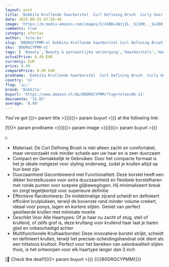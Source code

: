```yaml
---
layout: post
title: 'Dokkita Krullende haarborstel  Curl Defining Brush  Curly Hair Brush Defining Voor Het Kammen en Vormgeven Van Mannen en Vrouwen  Vermindert Trekken en Krullenscheiding-Paars'
date: 2025-09-25 07:59:46
image: 'https://m.media-amazon.com/images/I/41NDuJWzjZL._SL500_._SL400_.jpg'
comments: true
category: ofertas
author: 'tole.es'
slug: 'B0DRGCYPMM-nl Dokkita Krullende haarborstel Curl Defining Brush Curly...'
sku: 'B0DRGCYPMM-nl'
tags: [ 'Beauty','Beauty & persoonlijke verzorging','Haarborstels','Haarverzorging','Stylinginstrumenten voor haar','dokkita','🇳🇱', ]
actualPrice: 8.49 EUR
currency: EUR
price: 8.49
comparePrice: 9.99 EUR
prodname: 'Dokkita Krullende haarborstel  Curl Defining Brush  Curly Hair Brush Defining Voor Het Kammen en Vormgeven Van Mannen en Vrouwen  Vermindert Trekken en Krullenscheiding-Paars'
country: 'nl'
flag: '🇳🇱'
brand: 'Dokkita'
buyurl: 'https://www.amazon.nl/dp/B0DRGCYPMM/?tag=tolees0b-21'
descuento: '15.02'
average: '8.49'
---
```


You've got [{{< param title >}}]({{< param buyurl >}}) at the following link:

[![{{< param prodname >}}]({{< param image >}})]({{< param buyurl >}})

ℹ️:

- Materiaal: De Curl Defining Brush is niet alleen zacht en comfortabel, maar veroorzaakt ook minder schade aan uw haar en is zeer duurzaam
- Compact en Gemakkelijk te Gebruiken: Door het compacte formaat is het je ideale metgezel voor styling onderweg, zodat je krullen altijd op hun best zijn
- Duurzaamheid Gecombineerd met Functionaliteit: Deze borstel heeft een dikker borstelkussen voor extra duurzaamheid en flexibele borstelharen met ronde punten voor soepele glijbewegingen. Hij minimaliseert breuk en zorgt tegelijkertijd voor superieure definitie
- Effectieve Randontwerp: De middelmatige zijrand scheidt en definieert efficiënt krulplukken, terwijl de bovenste rand minder volume creëert, ideaal voor ponys, lagen en kortere stijlen. Geniet van perfect gestileerde krullen met minimale moeite
- Geschikt Voor Alle Haartypes: Of je haar nu zacht of stug, steil of krullend, of zelfs grof is, deze krultang voor krullend haar laat je haren glad en onbeschadigd achter
- Multifunctionele Krulhaarborstel: Deze innovatieve borstel strijkt, scheidt en definieert krullen, terwijl het precisie-scheidingshandvat ook dient als een hitteloos krultool. Perfect voor het bereiken van salonkwaliteit stijlen thuis, is het ontworpen voor elk haartype langer dan 3 inch

[🛒 Check the deal!!]({{< param buyurl >}})
{{<world>}}B0DRGCYPMM{{</world>}}
